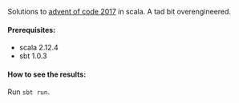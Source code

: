 Solutions to [advent of code 2017](https://adventofcode.com/) in scala.
A tad bit overengineered.

#### Prerequisites:

* scala 2.12.4
* sbt 1.0.3

#### How to see the results:
Run `sbt run`.

